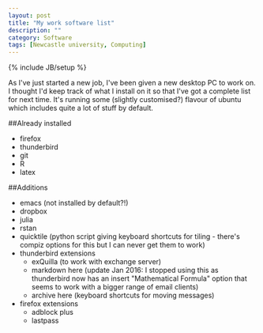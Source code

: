 ```yaml
---
layout: post
title: "My work software list"
description: ""
category: Software
tags: [Newcastle university, Computing]
---
```

{% include JB/setup %}

As I've just started a new job, I've been given a new desktop PC to work on.
I thought I'd keep track of what I install on it so that I've got a complete list for next time.
It's running some (slightly customised?) flavour of ubuntu which includes quite a lot of stuff by default.

##Already installed

- firefox
- thunderbird
- git
- R
- latex

##Additions

- emacs (not installed by default?!)
- dropbox
- julia
- rstan
- quicktile (python script giving keyboard shortcuts for tiling - there's compiz options for this but I can never get them to work)
- thunderbird extensions
  - exQuilla (to work with exchange server)
  - markdown here (update Jan 2016: I stopped using this as thunderbird now has an insert "Mathematical Formula" option that seems to work with a bigger range of email clients)
  - archive here (keyboard shortcuts for moving messages)
- firefox extensions
  - adblock plus
  - lastpass